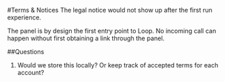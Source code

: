 #Terms & Notices
The legal notice would not show up after the first run experience.

The panel is by design the first entry point to Loop. No incoming call can happen without first obtaining a link through the panel.

##Questions
1. Would we store this locally? Or keep track of accepted terms for each account?
